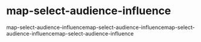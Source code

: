 # map-select-audience-influence
map-select-audience-influencemap-select-audience-influencemap-select-audience-influencemap-select-audience-influence
